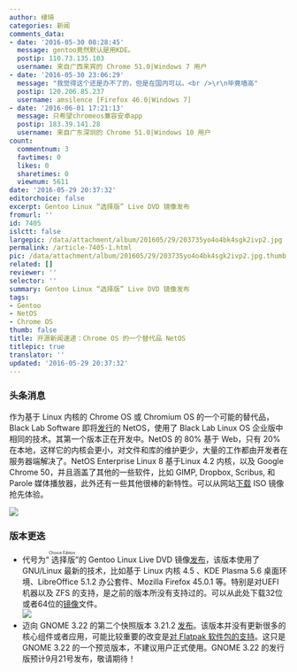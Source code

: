 ```yaml
---
author: 棣琦
categories: 新闻
comments_data:
- date: '2016-05-30 08:28:45'
  message: gentoo竟然默认是用KDE。
  postip: 110.73.135.103
  username: 来自广西来宾的 Chrome 51.0|Windows 7 用户
- date: '2016-05-30 23:06:29'
  message: "我觉得这个还是办不了的，但是在国内可以。<br />\r\n毕竟墙高"
  postip: 120.206.85.237
  username: amsilence [Firefox 46.0|Windows 7]
- date: '2016-06-01 17:21:13'
  message: 只希望chromeos兼容安卓app
  postip: 183.39.141.28
  username: 来自广东深圳的 Chrome 51.0|Windows 10 用户
count:
  commentnum: 3
  favtimes: 0
  likes: 0
  sharetimes: 0
  viewnum: 5611
date: '2016-05-29 20:37:32'
editorchoice: false
excerpt: Gentoo Linux “选择版” Live DVD 镜像发布
fromurl: ''
id: 7405
islctt: false
largepic: /data/attachment/album/201605/29/203735yo4o4bk4sgk2ivp2.jpg
permalink: /article-7405-1.html
pic: /data/attachment/album/201605/29/203735yo4o4bk4sgk2ivp2.jpg.thumb.jpg
related: []
reviewer: ''
selector: ''
summary: Gentoo Linux “选择版” Live DVD 镜像发布
tags:
- Gentoo
- NetOS
- Chrome OS
thumb: false
title: 开源新闻速递：Chrome OS 的一个替代品 NetOS
titlepic: true
translator: ''
updated: '2016-05-29 20:37:32'
---
```


### 头条消息


作为基于 Linux 内核的 Chrome OS 或 Chromium OS 的一个可能的替代品，Black Lab Software 即将[发行](http://www.pc-opensystems.com/2016/05/netos-enterprise-developer-preview-8-is.html)的 NetOS，使用了 Black Lab Linux OS 企业版中相同的技术。其第一个版本正在开发中。NetOS 的 80% 基于 Web，只有 20% 在本地，这样它的内核会更小，对文件和库的维护更少，大量的工作都由开发者在服务器端解决了。NetOS Enterprise Linux 8 基于Linux 4.2 内核，以及 Google Chrome 50，并且涵盖了其他的一些软件，比如 GIMP, Dropbox, Scribus, 和 Parole 媒体播放器，此外还有一些其他很棒的新特性。可以从网站[下载](http://www.pc-opensystems.com/2016/05/netos-enterprise-developer-preview-8-is.html) ISO 镜像抢先体验。


![](/data/attachment/album/201605/29/203735yo4o4bk4sgk2ivp2.jpg)


### 版本更迭


* 代号为“<ruby> 选择版 <rt>  Choice Edition </rt></ruby>”的 Gentoo Linux Live DVD 镜像[发布](https://wiki.gentoo.org/wiki/Project:RelEng/LiveDVD/20160514)，该版本使用了 GNU/Linux 最新的技术，比如基于 Linux 内核 4.5 、KDE Plasma 5.6 桌面环境、LibreOffice 5.1.2 办公套件、Mozilla Firefox 45.0.1 等。特别是对UEFI 机器以及 ZFS 的支持，是之前的版本所没有支持过的。可以从此处下载32位或者64位的[镜像](http://linux.softpedia.com/get/System/Operating-Systems/Linux-Distributions/Gentoo-Linux-879.shtml#download)文件。  
![](/data/attachment/album/201605/29/203736lwdckz9aca789iii.jpg)
* 迈向 GNOME 3.22 的第二个快照版本 3.21.2 [发布](http://permalink.gmane.org/gmane.comp.gnome.devel.announce/465)。该版本并没有更新很多的核心组件或者应用，可能比较重要的改变是[对 Flatpak 软件包的支持](http://news.softpedia.com/news/gnome-software-package-manager-has-just-received-support-for-flatpak-packages-504397.shtml)。这只是 GNOME 3.22 的一个预览版本，不建议用户正式使用。GNOME 3.22 的发行版预计9月21号发布，敬请期待！